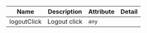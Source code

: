 | Name       | Description                   | Attribute        | Detail |
|------------|-------------------------------|------------------|--------|
|logoutClick| Logout click | `any`
